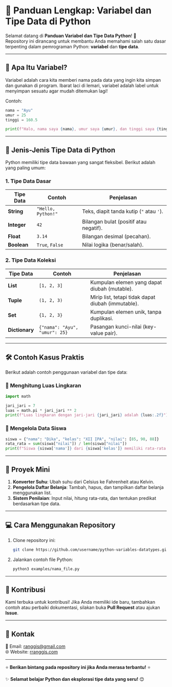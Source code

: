 # 🧵 Panduan Lengkap: Variabel dan Tipe Data di Python  

Selamat datang di **Panduan Variabel dan Tipe Data Python**! 🚀  
Repository ini dirancang untuk membantu Anda memahami salah satu dasar terpenting dalam pemrograman Python: **variabel** dan **tipe data**.  

---

## 🤔 Apa Itu Variabel?  

Variabel adalah cara kita memberi nama pada data yang ingin kita simpan dan gunakan di program. Ibarat laci di lemari, variabel adalah label untuk menyimpan sesuatu agar mudah ditemukan lagi!  

Contoh:  
```python
nama = "Ayu"
umur = 25
tinggi = 160.5

print(f"Halo, nama saya {nama}, umur saya {umur}, dan tinggi saya {tinggi} cm.")
```

---

## 🎨 Jenis-Jenis Tipe Data di Python  

Python memiliki tipe data bawaan yang sangat fleksibel. Berikut adalah yang paling umum:  

### 1. **Tipe Data Dasar**
| Tipe Data   | Contoh              | Penjelasan                                |
|-------------|---------------------|------------------------------------------|
| **String**  | `"Hello, Python!"`  | Teks, diapit tanda kutip (`"` atau `'`).  |
| **Integer** | `42`                | Bilangan bulat (positif atau negatif).   |
| **Float**   | `3.14`              | Bilangan desimal (pecahan).              |
| **Boolean** | `True`, `False`     | Nilai logika (benar/salah).              |

### 2. **Tipe Data Koleksi**
| Tipe Data   | Contoh                       | Penjelasan                                         |
|-------------|------------------------------|---------------------------------------------------|
| **List**    | `[1, 2, 3]`                  | Kumpulan elemen yang dapat diubah (mutable).      |
| **Tuple**   | `(1, 2, 3)`                  | Mirip list, tetapi tidak dapat diubah (immutable).|
| **Set**     | `{1, 2, 3}`                  | Kumpulan elemen unik, tanpa duplikasi.           |
| **Dictionary** | `{"nama": "Ayu", "umur": 25}` | Pasangan kunci-nilai (key-value pair).          |

---

## 🛠️ Contoh Kasus Praktis  

Berikut adalah contoh penggunaan variabel dan tipe data:  

### 🎒 **Menghitung Luas Lingkaran**  
```python
import math

jari_jari = 7
luas = math.pi * jari_jari ** 2
print(f"Luas lingkaran dengan jari-jari {jari_jari} adalah {luas:.2f}")
```

### 📝 **Mengelola Data Siswa**  
```python
siswa = {"nama": "Dika", "kelas": "XII IPA", "nilai": [85, 90, 88]}
rata_rata = sum(siswa["nilai"]) / len(siswa["nilai"])
print(f"Siswa {siswa['nama']} dari {siswa['kelas']} memiliki rata-rata nilai {rata_rata:.2f}.")
```

---

## 🚀 Proyek Mini  

1. **Konverter Suhu**: Ubah suhu dari Celsius ke Fahrenheit atau Kelvin.  
2. **Pengelola Daftar Belanja**: Tambah, hapus, dan tampilkan daftar belanja menggunakan list.  
3. **Sistem Penilaian**: Input nilai, hitung rata-rata, dan tentukan predikat berdasarkan tipe data.  

---

## 💻 Cara Menggunakan Repository  

1. Clone repository ini:  
   ```bash
   git clone https://github.com/username/python-variables-datatypes.git
   ```  
2. Jalankan contoh file Python:  
   ```bash
   python3 examples/nama_file.py
   ```  

---

## 🌟 Kontribusi  

Kami terbuka untuk kontribusi! Jika Anda memiliki ide baru, tambahkan contoh atau perbaiki dokumentasi, silakan buka **Pull Request** atau ajukan **Issue**.  

---

## 📧 Kontak  

📩 Email: [ranggis@gmail.com](ranggis@gmail.com)  
🌐 Website: [rranggis.com](https://ranggis.com)  

---

⭐ **Berikan bintang pada repository ini jika Anda merasa terbantu!** ⭐  

✨ **Selamat belajar Python dan eksplorasi tipe data yang seru!** 😊  
